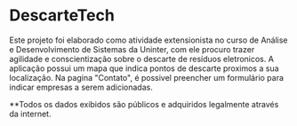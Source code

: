 # DescarteTech
Este projeto foi elaborado como atividade extensionista no curso de Análise e Desenvolvimento de Sistemas da Uninter, com ele procuro trazer agilidade e conscientização sobre o descarte de resíduos eletronicos.
A aplicação possui um mapa que indica pontos de descarte proximos a sua localização.
Na pagina "Contato", é possivel preencher um formulário para indicar empresas a serem adicionadas.

**Todos os dados exibidos são públicos e adquiridos legalmente através da internet.
